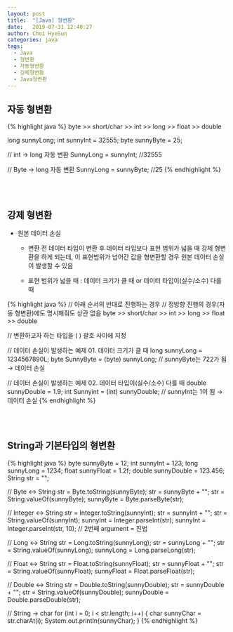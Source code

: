 ```yaml
---
layout: post
title:  "[Java] 형변환"
date:   2019-07-31 12:40:27
author: Choi HyeSun
categories: java
tags:
  - Java
  - 형변환
  - 자동형변환
  - 강제형변환
  - Java형변환
---
```


## 자동 형변환

{% highlight java %}
byte >> short/char >> int >> long >> float >> double

long sunnyLong;
int sunnyInt = 32555;
byte sunnyByte = 25;

// int → long 자동 변환
SunnyLong = sunnyInt; //32555

// Byte → long 자동 변환
SunnyLong = sunnyByte; //25
{% endhighlight %}

<br>
<br>

## 강제 형변환

- 원본 데이터 손실

  - 변환 전 데이터 타입이 변환 후 데이터 타입보다 표현 범위가 넓을 때 강제 형변환을 하게 되는데, 이 표현범위가 넘어간 값을 형변환할 경우 원본 데이터 손실이 발생할 수 있음

  - 표현 범위가 넓을 때 : 데이터 크기가 클 때 or 데이터 타입이(실수/소수) 다를 때

{% highlight java %}
// 아래 순서의 반대로 진행하는 경우
// 정방향 진행의 경우(자동 형변환)에도 명시해줘도 상관 없음
byte >> short/char >> int >> long >> float >> double

// 변환하고자 하는 타입을 ( ) 괄호 사이에 지정

// 데이터 손실이 발생하는 예제 01. 데이터 크기가 클 때
long sunnyLong = 1234567890L;
byte SunnyByte = (byte) sunnyLong; // sunnyByte는 722가 됨 → 데이터 손실

// 데이터 손실이 발생하는 예제 02. 데이터 타입이(실수/소수) 다를 때
double sunnyDouble = 1.9;
int Sunnyint = (int) sunnyDouble; // sunnyInt는 1이 됨 → 데이터 손실
{% endhighlight %}

<br>
<br>

## String과 기본타입의 형변환

{% highlight java %}
byte sunnyByte = 12;
int sunnyInt = 123;
long sunnyLong = 1234;
float sunnyFloat = 1.2f;
double sunnyDouble = 123.456;
String str = "";

// Byte ↔ String
str = Byte.toString(sunnyByte);
str = sunnyByte + "";
str = String.valueOf(sunnyByte);
sunnyByte = Byte.parseByte(str);

// Integer ↔ String
str = Integer.toString(sunnyInt);
str = sunnyInt + "";
str = String.valueOf(sunnyInt);
sunnyInt = Integer.parseInt(str);
sunnyInt = Integer.parseInt(str, 10); // 2번째 argument = 진법

// Long ↔ String
str = Long.toString(sunnyLong);
str = sunnyLong + "";
str = String.valueOf(sunnyLong);
sunnyLong = Long.parseLong(str);

// Float ↔ String
str = Float.toString(sunnyFloat);
str = sunnyFloat + "";
str = String.valueOf(sunnyFloat);
sunnyFloat = Float.parseFloat(str);

// Double ↔ String
str = Double.toString(sunnyDouble);
str = sunnyDouble + "";
str = String.valueOf(sunnyDouble);
sunnyDouble = Double.parseDouble(str);

// String → char
for (int i = 0; i < str.length; i++) {
   char sunnyChar = str.charAt(i);
   System.out.println(sunnyChar);
}
{% endhighlight %}

